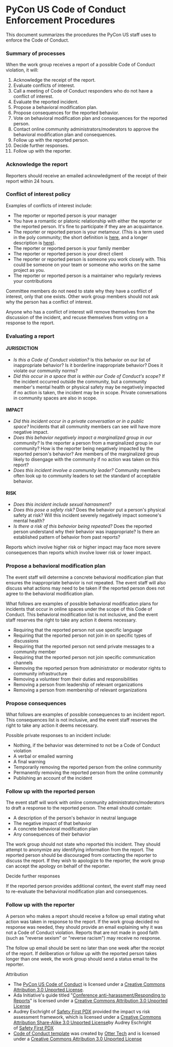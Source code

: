 # PyCon US Code of Conduct Enforcement Procedures

This document summarizes the procedures the PyCon US staff uses to enforce the Code of Conduct.

### Summary of processes

When the work group receives a report of a possible Code of Conduct violation, it will:

1.  Acknowledge the receipt of the report.
2.  Evaluate conflicts of interest.
3.  Call a meeting of Code of Conduct responders who do not have a conflict of interest.
4.  Evaluate the reported incident.
5.  Propose a behavioral modification plan.
6.  Propose consequences for the reported behavior.
7.  Vote on behavioral modification plan and consequences for the reported person.
8.  Contact online community administrators/moderators to approve the behavioral modification plan and consequences.
9.  Follow up with the reported person.
10. Decide further responses.
11. Follow up with the reporter.

### Acknowledge the report

Reporters should receive an emailed acknowledgment of the receipt of their report within 24 hours.

### Conflict of interest policy

Examples of conflicts of interest include:

-   The reporter or reported person is your manager
-   You have a romantic or platonic relationship with either the reporter or the reported person. It's fine to participate if they are an acquaintance.
-   The reporter or reported person is your metamour. (This is a term used in the poly community; the short definition is [here](https://www.urbandictionary.com/define.php?term=Metamour), and a longer description is [here](https://solopoly.net/2012/09/29/whats-a-metamour-on-my-terms/)).
-   The reporter or reported person is your family member
-   The reporter or reported person is your direct client
-   The reporter or reported person is someone you work closely with. This could be someone on your team or someone who works on the same project as you.
-   The reporter or reported person is a maintainer who regularly reviews your contributions

Committee members do not need to state why they have a conflict of interest, only that one exists. Other work group members should not ask why the person has a conflict of interest.

Anyone who has a conflict of interest will remove themselves from the discussion of the incident, and recuse themselves from voting on a response to the report.

### Evaluating a report

#### JURISDICTION

-   *Is this a Code of Conduct violation?* Is this behavior on our list of inappropriate behavior? Is it borderline inappropriate behavior? Does it violate our community norms?
-   *Did this occur in a space that is within our Code of Conduct's scope?* If the incident occurred outside the community, but a community member's mental health or physical safety may be negatively impacted if no action is taken, the incident may be in scope. Private conversations in community spaces are also in scope.

#### IMPACT

-   *Did this incident occur in a private conversation or in a public space?* Incidents that all community members can see will have more negative impact.
-   *Does this behavior negatively impact a marginalized group in our community?* Is the reporter a person from a marginalized group in our community? How is the reporter being negatively impacted by the reported person's behavior? Are members of the marginalized group likely to disengage with the community if no action was taken on this report?
-   *Does this incident involve a community leader?* Community members often look up to community leaders to set the standard of acceptable behavior.

#### RISK

-   *Does this incident include sexual harrasment?*
-   *Does this pose a safety risk?* Does the behavior put a person's physical safety at risk? Will this incident severely negatively impact someone's mental health?
-   *Is there a risk of this behavior being repeated?* Does the reported person understand why their behavior was inappropriate? Is there an established pattern of behavior from past reports?

Reports which involve higher risk or higher impact may face more severe consequences than reports which involve lower risk or lower impact.

### Propose a behavioral modification plan

The event staff will determine a concrete behavioral modification plan that ensures the inappropriate behavior is not repeated. The event staff will also discuss what actions may need to be taken if the reported person does not agree to the behavioral modification plan.

What follows are examples of possible behavioral modification plans for incidents that occur in online spaces under the scope of this Code of Conduct. This behavioral modification list is not inclusive, and the event staff reserves the right to take any action it deems necessary.

-   Requiring that the reported person not use specific language
-   Requiring that the reported person not join in on specific types of discussions
-   Requiring that the reported person not send private messages to a community member
-   Requiring that the reported person not join specific communication channels
-   Removing the reported person from administrator or moderator rights to community infrastructure
-   Removing a volunteer from their duties and responsibilities
-   Removing a person from leadership of relevant organizations
-   Removing a person from membership of relevant organizations

### Propose consequences

What follows are examples of possible consequences to an incident report. This consequences list is not inclusive, and the event staff reserves the right to take any action it deems necessary.

Possible private responses to an incident include:

-   Nothing, if the behavior was determined to not be a Code of Conduct violation
-   A verbal or emailed warning
-   A final warning
-   Temporarily removing the reported person from the online community
-   Permanently removing the reported person from the online community
-   Publishing an account of the incident

### Follow up with the reported person

The event staff will work with online community administrators/moderators to draft a response to the reported person. The email should contain:

-   A description of the person's behavior in neutral language
-   The negative impact of that behavior
-   A concrete behavioral modification plan
-   Any consequences of their behavior

The work group should not state who reported this incident. They should attempt to anonymize any identifying information from the report. The reported person should be discouraged from contacting the reporter to discuss the report. If they wish to apologize to the reporter, the work group can accept the apology on behalf of the reporter.

Decide further responses

If the reported person provides additional context, the event staff may need to re-evaluate the behavioral modification plan and consequences.

### Follow up with the reporter

A person who makes a report should receive a follow up email stating what action was taken in response to the report. If the work group decided no response was needed, they should provide an email explaining why it was not a Code of Conduct violation. Reports that are not made in good faith (such as "reverse sexism" or "reverse racism") may receive no response.

The follow up email should be sent no later than one week after the receipt of the report. If deliberation or follow up with the reported person takes longer than one week, the work group should send a status email to the reporter.

Attribution

-   The [PyCon US Code of Conduct](../) is licensed under a [Creative Commons Attribution 3.0 Unported License](http://creativecommons.org/licenses/by/3.0/).
-   Ada Initiative's guide titled "[Conference anti-harassment/Responding to Reports](http://geekfeminism.wikia.com/wiki/Conference_anti-harassment/Responding_to_reports)" is licensed under a [Creative Commons Attribution 3.0 Unported License](http://creativecommons.org/licenses/by/3.0/)
-   Audrey Eschright of [Safety First PDX](http://safetyfirstpdx.org/) provided the impact vs risk assessment framework, which is licensed under a [Creative Commons Attribution Share-Alike 3.0 Unported License](http://creativecommons.org/licenses/by-sa/3.0/)by Audrey Eschright of [Safety First PDX](http://safetyfirstpdx.org/)
-   [Code of Conduct template](https://github.com/sagesharp/code-of-conduct-template/) was created by [Otter Tech](https://otter.technology/code-of-conduct-training) and is licensed under a [Creative Commons Attribution 3.0 Unported License](http://creativecommons.org/licenses/by/3.0/)
